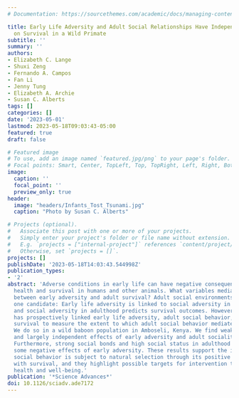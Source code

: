 ```yaml
---
# Documentation: https://sourcethemes.com/academic/docs/managing-content/

title: Early Life Adversity and Adult Social Relationships Have Independent Effects
  on Survival in a Wild Primate
subtitle: ''
summary: ''
authors:
- Elizabeth C. Lange
- Shuxi Zeng
- Fernando A. Campos
- Fan Li
- Jenny Tung
- Elizabeth A. Archie
- Susan C. Alberts
tags: []
categories: []
date: '2023-05-01'
lastmod: 2023-05-18T09:03:43-05:00
featured: true
draft: false

# Featured image
# To use, add an image named `featured.jpg/png` to your page's folder.
# Focal points: Smart, Center, TopLeft, Top, TopRight, Left, Right, BottomLeft, Bottom, BottomRight.
image:
  caption: ''
  focal_point: ''
  preview_only: true
header:
  image: "headers/Infants_Tost_Tsunami.jpg"
  caption: "Photo by Susan C. Alberts"

# Projects (optional).
#   Associate this post with one or more of your projects.
#   Simply enter your project's folder or file name without extension.
#   E.g. `projects = ["internal-project"]` references `content/project/deep-learning/index.md`.
#   Otherwise, set `projects = []`.
projects: []
publishDate: '2023-05-18T14:03:43.544998Z'
publication_types:
- '2'
abstract: 'Adverse conditions in early life can have negative consequences for adult
  health and survival in humans and other animals. What variables mediate the relationship
  between early adversity and adult survival? Adult social environments represent
  one candidate: Early life adversity is linked to social adversity in adulthood,
  and social adversity in adulthood predicts survival outcomes. However, no study
  has prospectively linked early life adversity, adult social behavior, and adult
  survival to measure the extent to which adult social behavior mediates this relationship.
  We do so in a wild baboon population in Amboseli, Kenya. We find weak mediation
  and largely independent effects of early adversity and adult sociality on survival.
  Furthermore, strong social bonds and high social status in adulthood can buffer
  some negative effects of early adversity. These results support the idea that affiliative
  social behavior is subject to natural selection through its positive relationship
  with survival, and they highlight possible targets for intervention to improve human
  health and well-being.'
publication: '*Science Advances*'
doi: 10.1126/sciadv.ade7172
---
```


